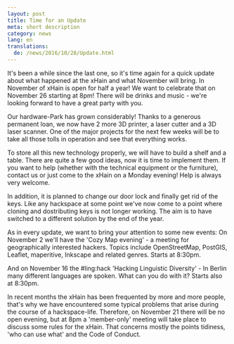 ```yaml
---
layout: post
title: Time for an Update
meta: short description
category: news
lang: en
translations:
  de: /news/2016/10/28/Update.html
---
```


It's been a while since the last one, so it's time again for a quick update about what happened at the xHain and what November will bring.
In November of xHain is open for half a year! We want to celebrate that on November 26 starting at 8pm! There will be drinks and music - we're looking forward to have a great party with you.

<!--more--> 
Our hardware-Park has grown considerably! Thanks to a generous permanent loan, we now have 2 more 3D printer, a laser cutter and a 3D laser scanner. One of the major projects for the next few weeks will be to take all those tolls in operation and see that everything works.

To store all this new technology properly, we will have to build a shelf and a table. There are quite a few good ideas, now it is time to implement them.
If you want to help (whether with the technical equipment or the furniture), contact us or just come to the xHain on a Monday evening! Help is always very welcome.

In addition, it is planned to change our door lock and finally get rid of the keys. Like any hackspace at some point we've now come to a point where cloning and dostributing keys is not longer working. The aim is to have switched to a different solution by the end of the year.

As in every update, we want to bring your attention to some new events:
On November 2 we'll have the 'Cozy Map evening' - a meeting for geographically interested hackers. Topics include OpenStreetMap, PostGIS, Leaflet, maperitive, Inkscape and related genres.
Starts at 8:30pm.

And on November 16 the #ling:hack 'Hacking Linguistic Diversity' - In Berlin many different languages ​​are spoken. What can you do with it? Starts also at 8:30pm.

In recent months the xHain has been frequented by more and more people, that's why we have encountered some typical problems that arise during the course of a hackspace-life. Therefore, on November 21 there will be no open evening, but at 8pm a 'member-only' meeting will take place to discuss some rules for the xHain. That concerns mostly the points tidiness, 'who can use what' and the Code of Conduct.
